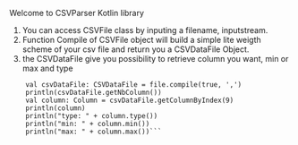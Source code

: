 Welcome to CSVParser Kotlin library

1. You can access CSVFile class by inputing a filename, inputstream.
2. Function Compile of CSVFile object will build a simple lite weigth scheme of your csv file and return you a CSVDataFile Object.
3. the CSVDataFile give you possibility to retrieve column you want, min or max and type

```val file = CSVFile("test.csv")
    val csvDataFile: CSVDataFile = file.compile(true, ',')
    println(csvDataFile.getNbColumn())
    val column: Column = csvDataFile.getColumnByIndex(9)
    println(column)
    println("type: " + column.type())
    println("min: " + column.min())
    println("max: " + column.max())```
